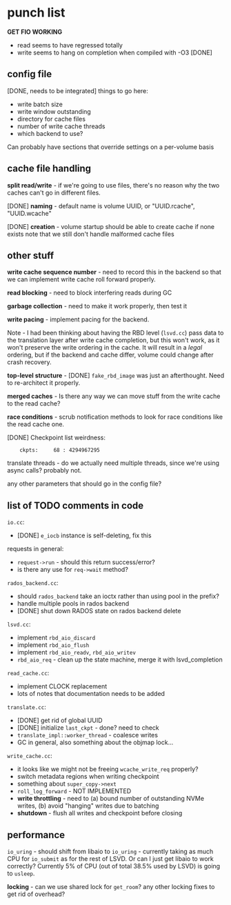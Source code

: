 # punch list

**GET FIO WORKING**
- read seems to have regressed totally
- write seems to hang on completion when compiled with -O3
[DONE]

## config file
[DONE, needs to be integrated]
things to go here:
- write batch size
- write window outstanding
- directory for cache files
- number of write cache threads
- which backend to use?

Can probably have sections that override settings on a per-volume basis

## cache file handling

**split read/write** - if we're going to use files, there's no reason why the two caches can't go in different files.

[DONE] **naming** - default name is volume UUID, or "UUID.rcache", "UUID.wcache"

[DONE] **creation** - volume startup should be able to create cache if none exists
note that we still don't handle malformed cache files

## other stuff

**write cache sequence number** - need to record this in the backend so that we can implement write cache roll forward properly.

**read blocking** - need to block interfering reads during GC 

**garbage collection** - need to make it work properly, then test it

**write pacing** - implement pacing for the backend.

Note - I had been thinking about having the RBD level (`lsvd.cc`) pass data to the translation layer after write cache completion, but this won't work, as it won't preserve the write ordering in the cache. It will result in a *legal* ordering, but if the backend and cache differ, volume could change after crash recovery.

**top-level structure** - [DONE] `fake_rbd_image` was just an
afterthought. Need to re-architect it properly.

**merged caches** - Is there any way we can move stuff from the write cache to the read cache? 

**race conditions** - scrub notification methods to look for race conditions like the read cache one.

[DONE] Checkpoint list weirdness:
```
    ckpts:     68 : 4294967295
```

translate threads - do we actually need multiple threads, since we're
using async calls? probably not.

any other parameters that should go in the config file?

## list of TODO comments in code

`io.cc`:
- [DONE] `e_iocb` instance is self-deleting, fix this

requests in general:
- `request->run` - should this return success/error?
- is there any use for `req->wait` method?

`rados_backend.cc`:
- should `rados_backend` take an ioctx rather than using pool in the prefix?
- handle multiple pools in rados backend
- [DONE] shut down RADOS state on rados backend delete

`lsvd.cc`:
- implement `rbd_aio_discard`
- implement `rbd_aio_flush`
- implement `rbd_aio_readv`, `rbd_aio_writev`
- `rbd_aio_req` - clean up the state machine, merge it with lsvd_completion

`read_cache.cc`:
- implement CLOCK replacement
- lots of notes that documentation needs to be added

`translate.cc`:
- [DONE] get rid of global UUID
- [DONE] initialize `last_ckpt` - done? need to check
- `translate_impl::worker_thread` - coalesce writes
- GC in general, also something about the objmap lock...

`write_cache.cc`:
- it looks like we might not be freeing `wcache_write_req` properly?
- switch metadata regions when writing checkpoint
- something about `super_copy->next`
- `roll_log_forward` - NOT IMPLEMENTED 
- **write throttling** - need to (a) bound number of outstanding NVMe
  writes, (b) avoid "hanging" writes due to batching
- **shutdown** - flush all writes and checkpoint before closing

## performance

`io_uring` - should shift from libaio to `io_uring` - currently taking
as much CPU for `io_submit` as for the rest of LSVD. Or can I just get
libaio to work correctly? Currently 5% of CPU (out of total 38.5% used
by LSVD) is going to `usleep`.

**locking** - can we use shared lock for `get_room`? any other locking
fixes to get rid of overhead?


